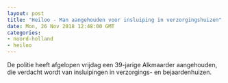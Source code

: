 ```yaml
---
layout: post
title: "Heiloo - Man aangehouden voor insluiping in verzorgingshuizen"
date: Mon, 26 Nov 2018 12:48:00 GMT
categories: 
- noord-holland 
- heiloo 
---
```


De politie heeft afgelopen vrijdag een 39-jarige Alkmaarder aangehouden, die verdacht wordt van insluipingen in verzorgings- en bejaardenhuizen.
